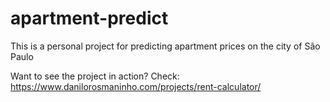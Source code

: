 # apartment-predict

This is a personal project for predicting apartment prices on the city of São Paulo

Want to see the project in action?
Check: https://www.danilorosmaninho.com/projects/rent-calculator/